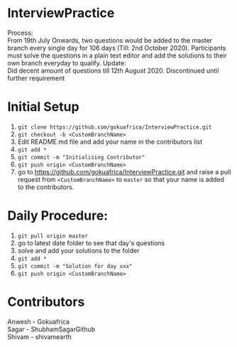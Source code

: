# InterviewPractice
Process:  
From 19th July Onwards, two questions would be added to the master branch every single day for 106 days (Till: 2nd October 2020).
Participants must solve the questions in a plain text editor and add the solutions to their own branch everyday to qualify.
Update:  
Did decent amount of questions till 12th August 2020. Discontinued until further requirement

# Initial Setup
1) ```git clone https://github.com/gokuafrica/InterviewPractice.git```
2) ```git checkout -b <CustomBranchName>```
3) Edit README.md file and add your name in the contributors list
4) ```git add *```
5) ```git commit -m "Initialising Contributor"```
6) ```git push origin <CustomBranchName>```
7) go to https://github.com/gokuafrica/InterviewPractice.git and raise a pull request from ```<CustomBranchName>``` to ```master``` so that your name is added to the contributors.

# Daily Procedure:
1) ```git pull origin master```
2) go to latest date folder to see that day's questions
3) solve and add your solutions to the folder
4) ```git add *```
5) ```git commit -m "Solution for day xxx"```
6) ```git push origin <CustomBranchName>```

# Contributors
Anwesh - Gokuafrica  
Sagar - ShubhamSagarGithub  
Shivam - shivamearth
